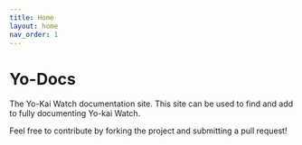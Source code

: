 ```yaml
---
title: Home
layout: home
nav_order: 1
---
```


# Yo-Docs

The Yo-Kai Watch documentation site. This site can be used to find and add to fully documenting Yo-kai Watch.

Feel free to contribute by forking the project and submitting a pull request!
